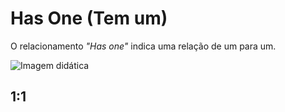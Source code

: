 # Has One (Tem um)

O relacionamento _"Has one"_ indica uma relação de um para um.

<img src="/screenshots/has-one.jpg" alt="Imagem didática" />

## 1:1
